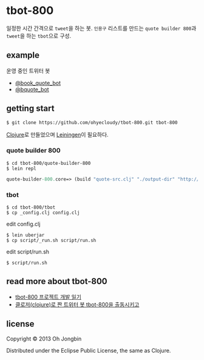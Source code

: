 # tbot-800

일정한 시간 간격으로 `tweet`을 하는 봇. `인용구` 리스트를 만드는 `quote builder 800`과 `tweet`을 하는 `tbot`으로 구성.

## example

운영 중인 트위터 봇

* [@book\_quote\_bot](https://twitter.com/book_quote_bot)
* [@bquote\_bot](https://twitter.com/bquote_bot)

## getting start

```
$ git clone https://github.com/ohyecloudy/tbot-800.git tbot-800
```

[Clojure](http://clojure.org/)로 만들었으며 [Leiningen](http://leiningen.org/)이 필요하다.

### quote builder 800

```
$ cd tbot-800/quote-builder-800
$ lein repl
```

``` clojure
quote-builder-800.core=> (build "quote-src.clj" "./output-dir" "http://ohyecloudy.github.io/pquotes-repo/quotes/" "@twitter_card_creator")
```

### tbot

```
$ cd tbot-800/tbot
$ cp _config.clj config.clj
```

edit config.clj

```
$ lein uberjar
$ cp script/_run.sh script/run.sh
```

edit script/run.sh

```
$ script/run.sh
```

## read more about tbot-800

* [tbot-800 프로젝트 개발 일기](http://ohyecloudy.github.io/ddiary/categories.html#tbot-800-ref)
* [클로저(clojure)로 짠 트위터 봇 tbot-800을 출동시키고](http://ohyecloudy.com/pnotes/archives/1850)

## license

Copyright © 2013 Oh Jongbin

Distributed under the Eclipse Public License, the same as Clojure.
